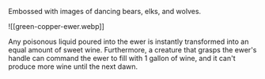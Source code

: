 Embossed with images of dancing bears, elks, and wolves.

![[green-copper-ewer.webp]]

Any poisonous liquid poured into the ewer is instantly transformed into an equal amount of sweet wine. Furthermore, a creature that grasps the ewer's handle can command the ewer to fill with 1 gallon of wine, and it can't produce more wine until the next dawn.